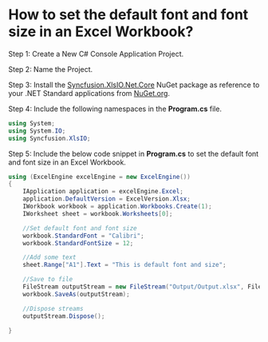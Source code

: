 # How to set the default font and font size in an Excel Workbook?

Step 1: Create a New C# Console Application Project.

Step 2: Name the Project.

Step 3: Install the [Syncfusion.XlsIO.Net.Core](https://www.nuget.org/packages/Syncfusion.XlsIO.Net.Core) NuGet package as reference to your .NET Standard applications from [NuGet.org](https://www.nuget.org).

Step 4: Include the following namespaces in the **Program.cs** file.

```csharp
using System;
using System.IO;
using Syncfusion.XlsIO;
```

Step 5: Include the below code snippet in **Program.cs** to set the default font and font size in an Excel Workbook.

```csharp
using (ExcelEngine excelEngine = new ExcelEngine())
{
    IApplication application = excelEngine.Excel;
    application.DefaultVersion = ExcelVersion.Xlsx;
    IWorkbook workbook = application.Workbooks.Create(1);
    IWorksheet sheet = workbook.Worksheets[0];

    //Set default font and font size
    workbook.StandardFont = "Calibri";
    workbook.StandardFontSize = 12;

    //Add some text
    sheet.Range["A1"].Text = "This is default font and size";

    //Save to file
    FileStream outputStream = new FileStream("Output/Output.xlsx", FileMode.Create, FileAccess.Write);
    workbook.SaveAs(outputStream);

    //Dispose streams
    outputStream.Dispose();

}
```
